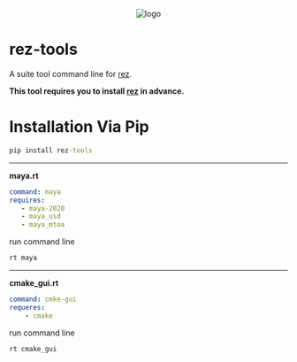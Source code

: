 <p align="center">
<img src="https://i.imgur.com/sJmG7Nn.png" alt="logo"></a>
</p>

# rez-tools
A suite tool command line for [rez](https://github.com/nerdvegas/rez).

**This tool requires you to install [rez](https://github.com/nerdvegas/rez/wiki/Installation) in advance.**


# Installation Via Pip
```cmd
pip install rez-tools
```

---------------------------------------------
**maya.rt**
```yaml
command: maya
requires:
   - maya-2020
   - maya_usd
   - maya_mtoa
```
run command line
```cmd
rt maya
```
-----------------------------------------------

**cmake_gui.rt**

```yaml
command: cmke-gui
requeres:
    - cmake
```
run command line
```cmd
rt cmake_gui
```
